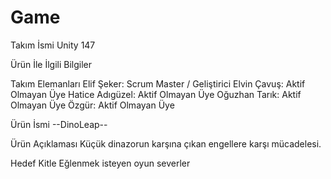 # Game
Takım İsmi
Unity 147

Ürün İle İlgili Bilgiler

Takım Elemanları
Elif Şeker: Scrum Master / Geliştirici
Elvin Çavuş: Aktif Olmayan Üye
Hatice Adıgüzel: Aktif Olmayan Üye
Oğuzhan Tarık: Aktif Olmayan Üye
Özgür: Aktif Olmayan Üye

Ürün İsmi
--DinoLeap--

Ürün Açıklaması
Küçük dinazorun karşına çıkan engellere karşı mücadelesi.

Hedef Kitle
Eğlenmek isteyen  oyun severler


